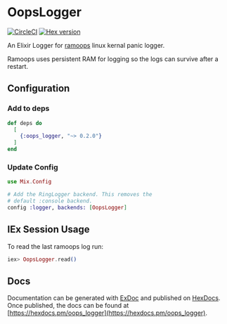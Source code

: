 # OopsLogger

[![CircleCI](https://circleci.com/gh/smartrent/oops_logger.svg?style=svg)](https://circleci.com/gh/smartrent/oops_logger)
[![Hex version](https://img.shields.io/hexpm/v/oops_logger.svg "Hex version")](https://hex.pm/packages/oops_logger)

An Elixir Logger for [ramoops](https://www.kernel.org/doc/html/v4.11/admin-guide/ramoops.html) linux kernal panic logger.

Ramoops uses persistent RAM for logging so the logs can survive after a restart.

## Configuration

### Add to deps

```elixir
def deps do
  [
    {:oops_logger, "~> 0.2.0"}
  ]
end
```

### Update Config

```elixir
use Mix.Config

# Add the RingLogger backend. This removes the
# default :console backend.
config :logger, backends: [OopsLogger]
```

## IEx Session Usage 

To read the last ramoops log run:

```elixir
iex> OopsLogger.read()
```

## Docs 

Documentation can be generated with [ExDoc](https://github.com/elixir-lang/ex_doc)
and published on [HexDocs](https://hexdocs.pm). Once published, the docs can
be found at [https://hexdocs.pm/oops_logger](https://hexdocs.pm/oops_logger).

